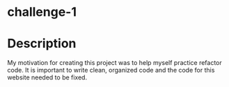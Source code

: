 # challenge-1

# Description

My motivation for creating this project was to help myself practice refactor code. It is important to write clean, organized code and the code for this website needed to be fixed. 